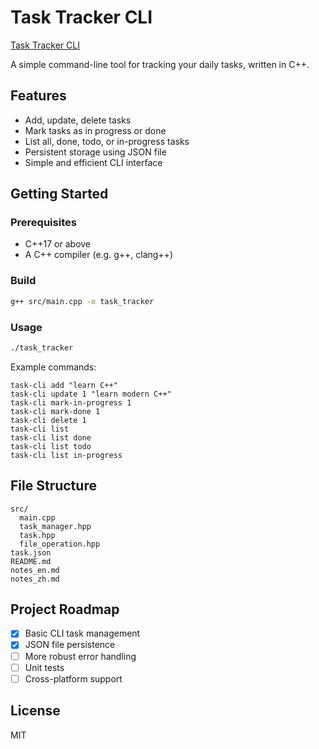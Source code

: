 # Task Tracker CLI

[Task Tracker CLI](https://roadmap.sh/projects/task-tracker)

A simple command-line tool for tracking your daily tasks, written in C++.

## Features
- Add, update, delete tasks
- Mark tasks as in progress or done
- List all, done, todo, or in-progress tasks
- Persistent storage using JSON file
- Simple and efficient CLI interface

## Getting Started

### Prerequisites
- C++17 or above
- A C++ compiler (e.g. g++, clang++)

### Build
```sh
g++ src/main.cpp -o task_tracker
```

### Usage
```sh
./task_tracker
```

Example commands:
```
task-cli add "learn C++"
task-cli update 1 "learn modern C++"
task-cli mark-in-progress 1
task-cli mark-done 1
task-cli delete 1
task-cli list
task-cli list done
task-cli list todo
task-cli list in-progress
```

## File Structure
```text
src/
  main.cpp
  task_manager.hpp
  task.hpp
  file_operation.hpp
task.json
README.md
notes_en.md
notes_zh.md
```

## Project Roadmap
- [x] Basic CLI task management
- [x] JSON file persistence
- [ ] More robust error handling
- [ ] Unit tests
- [ ] Cross-platform support

## License
MIT